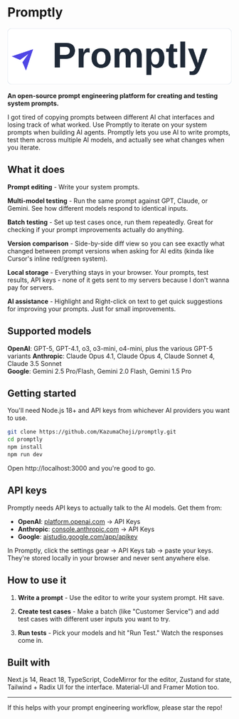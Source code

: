 # Promptly

![Promptly Logo](public/promptly_horizontal.svg)

**An open-source prompt engineering platform for creating and testing system prompts.**

I got tired of copying prompts between different AI chat interfaces and losing track of what worked. Use Promptly to iterate on your system prompts when building AI agents. Promptly lets you use AI to write prompts, test them across multiple AI models, and actually see what changes when you iterate.

## What it does

**Prompt editing** - Write your system prompts.

**Multi-model testing** - Run the same prompt against GPT, Claude, or Gemini. See how different models respond to identical inputs.

**Batch testing** - Set up test cases once, run them repeatedly. Great for checking if your prompt improvements actually do anything.

**Version comparison** - Side-by-side diff view so you can see exactly what changed between prompt versions when asking for AI edits (kinda like Cursor's inline red/green system).

**Local storage** - Everything stays in your browser. Your prompts, test results, API keys - none of it gets sent to my servers because I don't wanna pay for servers.

**AI assistance** - Highlight and Right-click on text to get quick suggestions for improving your prompts. Just for small improvements.

## Supported models

**OpenAI**: GPT-5, GPT-4.1, o3, o3-mini, o4-mini, plus the various GPT-5 variants
**Anthropic**: Claude Opus 4.1, Claude Opus 4, Claude Sonnet 4, Claude 3.5 Sonnet  
**Google**: Gemini 2.5 Pro/Flash, Gemini 2.0 Flash, Gemini 1.5 Pro

## Getting started

You'll need Node.js 18+ and API keys from whichever AI providers you want to use.

```bash
git clone https://github.com/KazumaChoji/promptly.git
cd promptly
npm install
npm run dev
```

Open http://localhost:3000 and you're good to go.

## API keys

Promptly needs API keys to actually talk to the AI models. Get them from:

- **OpenAI**: [platform.openai.com](https://platform.openai.com/) → API Keys
- **Anthropic**: [console.anthropic.com](https://console.anthropic.com/) → API Keys  
- **Google**: [aistudio.google.com/app/apikey](https://aistudio.google.com/app/apikey)

In Promptly, click the settings gear → API Keys tab → paste your keys. They're stored locally in your browser and never sent anywhere else.

## How to use it

1. **Write a prompt** - Use the editor to write your system prompt. Hit save.

2. **Create test cases** - Make a batch (like "Customer Service") and add test cases with different user inputs you want to try.

3. **Run tests** - Pick your models and hit "Run Test." Watch the responses come in.


## Built with

Next.js 14, React 18, TypeScript, CodeMirror for the editor, Zustand for state, Tailwind + Radix UI for the interface. Material-UI and Framer Motion too.

---

If this helps with your prompt engineering workflow, please star the repo!
